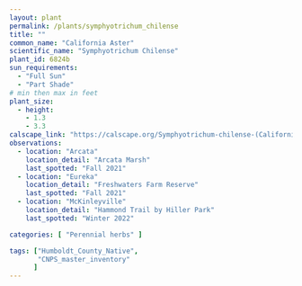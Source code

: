 ```yaml
---
layout: plant                                                              
permalink: /plants/symphyotrichum_chilense
title: ""
common_name: "California Aster"
scientific_name: "Symphyotrichum Chilense"
plant_id: 6824b
sun_requirements:
  - "Full Sun"
  - "Part Shade"
# min then max in feet
plant_size:
  - height: 
    - 1.3
    - 3.3
calscape_link: "https://calscape.org/Symphyotrichum-chilense-(California-Aster)"
observations: 
  - location: "Arcata"
    location_detail: "Arcata Marsh"
    last_spotted: "Fall 2021"
  - location: "Eureka"
    location_detail: "Freshwaters Farm Reserve"
    last_spotted: "Fall 2021"
  - location: "McKinleyville"
    location_detail: "Hammond Trail by Hiller Park" 
    last_spotted: "Winter 2022"

categories: [ "Perennial herbs" ]

tags: ["Humboldt_County_Native",
       "CNPS_master_inventory"
      ]
---
```


